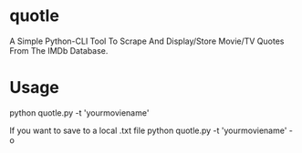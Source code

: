 # quotle
A Simple Python-CLI Tool To Scrape And Display/Store Movie/TV Quotes From The IMDb Database.

# Usage

python  quotle.py  -t  'yourmoviename' 

If you want to save to a local .txt file
python quotle.py -t 'yourmoviename' -o
